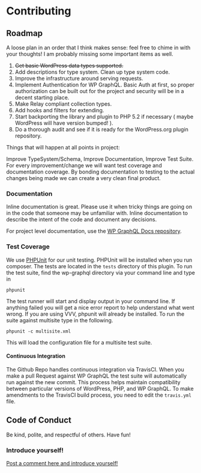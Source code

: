 # Contributing

## Roadmap

A loose plan in an order that I think makes sense: feel free to chime in with
your thoughts! I am probably missing some important items as well.

1. ~~Get basic WordPress data types supported.~~
2. Add descriptions for type system. Clean up type system code.
2. Improve the infrastructure around serving requests.
3. Implement Authentication for WP GraphQL. Basic Auth at first, so
proper authorization can be built out for the project and security will be in a
decent starting place.
4. Make Relay compliant collection types.
5. Add hooks and filters for extending.
5. Start backporting the library and plugin to PHP 5.2 if necessary ( maybe WordPress will have version bumped! ).
6. Do a thorough audit and see if it is ready for the WordPress.org plugin repository.

Things that will happen at all points in project:

Improve TypeSystem/Schema, Improve Documentation, Improve Test Suite. For every
improvement/change we will want test coverage and documentation coverage. By
bonding documentation to testing to the actual changes being made we can create
a very clean final product.

### Documentation

Inline documentation is great. Please use it when tricky things are going on in the code that someone may be unfamiliar with. Inline documentation to describe the intent of the code and document any decisions.

For project level documentation, use the [WP GraphQL Docs repository](https://github.com/BE-Webdesign/wp-graphql-docs).

### Test Coverage

We use [PHPUnit](https://phpunit.de/index.html) for our unit testing. PHPUnit will be installed when you run
composer. The tests are located in the `tests` directory of this plugin. To run
the test suite, find the wp-graphql directory via your command line and type in

```
phpunit
```

The test runner will start and display output in your command line. If anything failed you will get a nice error report to help understand what went wrong. If you are using VVV, phpunit will already be
installed. To run the suite against multisite type in the following.

```
phpunit -c multisite.xml
```

This will load the configuration file for a multisite test suite.

#### Continuous Integration

The Github Repo handles continuous integration via TravisCI. When you make a pull Request against WP GraphQL the test suite will automatically run against the new commit. This process helps maintain compatibility between particular versions of WordPress, PHP, and WP GraphQL. To make amendments to the TravisCI build process, you need to edit the `travis.yml` file.

## Code of Conduct

Be kind, polite, and respectful of others. Have fun!

### Introduce yourself!

[Post a comment here and introduce yourself!](https://github.com/BE-Webdesign/wp-graphql/issues/23)